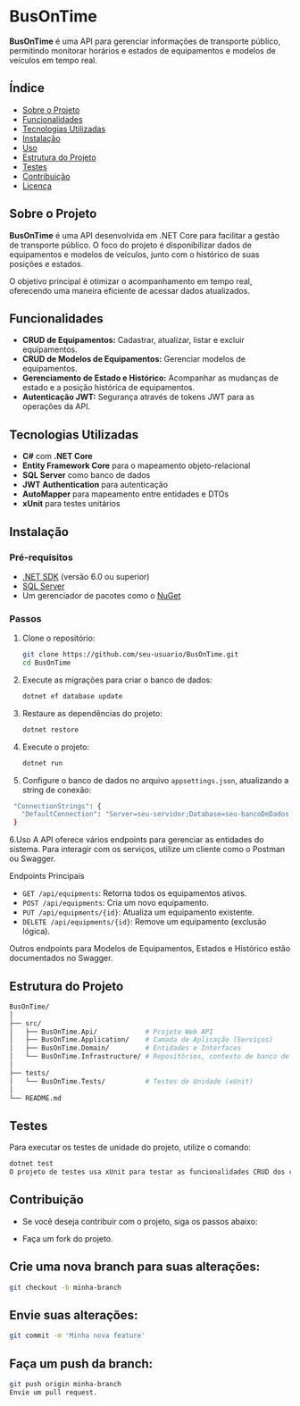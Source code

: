 # BusOnTime

**BusOnTime** é uma API para gerenciar informações de transporte público, permitindo monitorar horários e estados de equipamentos e modelos de veículos em tempo real.

## Índice

- [Sobre o Projeto](#sobre-o-projeto)
- [Funcionalidades](#funcionalidades)
- [Tecnologias Utilizadas](#tecnologias-utilizadas)
- [Instalação](#instalação)
- [Uso](#uso)
- [Estrutura do Projeto](#estrutura-do-projeto)
- [Testes](#testes)
- [Contribuição](#contribuição)
- [Licença](#licença)

## Sobre o Projeto

**BusOnTime** é uma API desenvolvida em .NET Core para facilitar a gestão de transporte público. O foco do projeto é disponibilizar dados de equipamentos e modelos de veículos, junto com o histórico de suas posições e estados.

O objetivo principal é otimizar o acompanhamento em tempo real, oferecendo uma maneira eficiente de acessar dados atualizados.

## Funcionalidades

- **CRUD de Equipamentos:** Cadastrar, atualizar, listar e excluir equipamentos.
- **CRUD de Modelos de Equipamentos:** Gerenciar modelos de equipamentos.
- **Gerenciamento de Estado e Histórico:** Acompanhar as mudanças de estado e a posição histórica de equipamentos.
- **Autenticação JWT:** Segurança através de tokens JWT para as operações da API.

## Tecnologias Utilizadas

- **C#** com **.NET Core**
- **Entity Framework Core** para o mapeamento objeto-relacional
- **SQL Server** como banco de dados
- **JWT Authentication** para autenticação
- **AutoMapper** para mapeamento entre entidades e DTOs
- **xUnit** para testes unitários

## Instalação

### Pré-requisitos

- [.NET SDK](https://dotnet.microsoft.com/download) (versão 6.0 ou superior)
- [SQL Server](https://www.microsoft.com/pt-br/sql-server/sql-server-downloads)
- Um gerenciador de pacotes como o [NuGet](https://www.nuget.org/)

### Passos

1. Clone o repositório:
   ```bash
   git clone https://github.com/seu-usuario/BusOnTime.git
   cd BusOnTime

2. Execute as migrações para criar o banco de dados:
   ```bash
   dotnet ef database update

3. Restaure as dependências do projeto:
   ```bash
   dotnet restore
   
4. Execute o projeto:
   ```bash
   dotnet run
   
5. Configure o banco de dados no arquivo `appsettings.json`, atualizando a string de conexão:
 ```bash
  "ConnectionStrings": {
    "DefaultConnection": "Server=seu-servidor;Database=seu-bancoDeDados;Trusted_Connection=True"
  }
```

6.Uso
A API oferece vários endpoints para gerenciar as entidades do sistema. Para interagir com os serviços, utilize um cliente como o Postman ou Swagger.

Endpoints Principais

- `GET /api/equipments`: Retorna todos os equipamentos ativos.
- `POST /api/equipments`: Cria um novo equipamento.
- `PUT /api/equipments/{id}`: Atualiza um equipamento existente.
- `DELETE /api/equipments/{id}`: Remove um equipamento (exclusão lógica).
  
Outros endpoints para Modelos de Equipamentos, Estados e Histórico estão documentados no Swagger.

## Estrutura do Projeto
```bash
BusOnTime/
│
├── src/
│   ├── BusOnTime.Api/            # Projeto Web API
│   ├── BusOnTime.Application/    # Camada de Aplicação (Serviços)
│   ├── BusOnTime.Domain/         # Entidades e Interfaces
│   └── BusOnTime.Infrastructure/ # Repositórios, contexto de banco de dados
│
├── tests/
│   └── BusOnTime.Tests/          # Testes de Unidade (xUnit)
│
└── README.md
```
## Testes
Para executar os testes de unidade do projeto, utilize o comando:

```bash
dotnet test
O projeto de testes usa xUnit para testar as funcionalidades CRUD dos controladores e serviços, garantindo que todas as operações funcionem conforme o esperado.
```
## Contribuição
- Se você deseja contribuir com o projeto, siga os passos abaixo:

- Faça um fork do projeto.

## Crie uma nova branch para suas alterações:

```bash
git checkout -b minha-branch
```
## Envie suas alterações:

```bash
git commit -m 'Minha nova feature'
```
## Faça um push da branch:

```bash
git push origin minha-branch
Envie um pull request.
```
